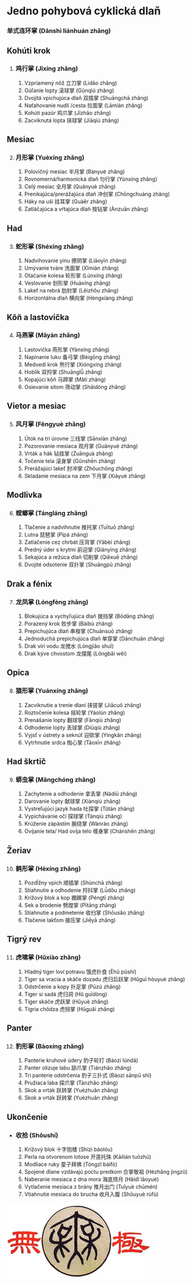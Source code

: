 # Jedno pohybová cyklická dlaň
### 单式连环掌 (Dānshì liánhuán zhǎng)

## Kohúti krok

1. ### 鸡行掌 (Jīxíng zhǎng)
    1. Vzpriamený nôž 立刀掌 (Lìdāo zhǎng)
    2. Gúľanie lopty 滚球掌 (Gǔnqiú zhǎng)
    3. Dvojitá vpichujúca dlaň 双插掌 (Shuāngchā zhǎng)
    4. Naťahovanie nudlí /cesta 拉面掌 (Lāmiàn zhǎng)
    5. Kohúti pazúr 鸡爪掌 (Jīzhǎo zhǎng)
    6. Zacviknutá lopta 挟球掌 (Jiāqiú zhǎng)

## Mesiac

2. ### 月形掌 (Yuèxíng zhǎng)
    1. Polovičný mesiac 半月掌 (Bànyuè zhǎng)
    2. Rovnomerná/harmonická dlaň 匀行掌 (Yúnxíng zhǎng)
    3. Celý mesiac 全月掌 (Quányuè zhǎng)
    4. Prenikajúca/prerážajúca dlaň 冲创掌 (Chōngchuàng zhǎng)
    5. Háky na uši 挂耳掌 (Guàěr zhǎng)
    6. Zatláčajúca a vŕtajúca dlaň 按钻掌 (Ànzuān zhǎng)

## Had

3. ### 蛇形掌 (Shéxíng zhǎng)
    1. Nadvihovanie yinu 撩阴掌 (Liāoyīn zhǎng)
    2. Umývanie tváre 洗面掌 (Xǐmiàn zhǎng)
    3. Otáčanie kolesa 轮形掌 (Lúnxíng zhǎng)
    4. Veslovanie 划形掌 (Huàxíng zhǎng)
    5. Lakeť na rebrá 肋肘掌 (Lēizhǒu zhǎng)
    6. Horizontálna dlaň 横向掌 (Héngxiàng zhǎng)

## Kôň a lastovička

4. ### 马燕掌 (Mǎyàn zhǎng)
    1. Lastovička 燕形掌 (Yànxíng zhǎng)
    2. Napínanie luku 备弓掌 (Bèigōng zhǎng)
    3. Medvedí krok 熊行掌 (Xióngxíng zhǎng)
    4. Hoblík 双捋掌 (Shuānglǚ zhǎng)
    5. Kopajúci kôň 马蹄掌 (Mǎtí zhǎng)
    6. Osievanie sitom 筛动掌 (Shāidòng zhǎng)

## Vietor a mesiac

5. ### 风月掌 (Fēngyuè zhǎng)
    1. Útok na tri úrovne 三线掌 (Sānxiàn zhǎng)
    2. Pozorovanie mesiaca 观月掌 (Guānyuè zhǎng)
    3. Vrták a hák 钻挂掌 (Zuānguà zhǎng)
    4. Točenie tela 滚身掌 (Gǔnshēn zhǎng)
    5. Prerážajúci lakeť 肘冲掌 (Zhǒuchōng zhǎng)
    6. Skladanie mesiaca na zem 下月掌 (Xiàyuè zhǎng)

## Modlivka

6. ### 螳螂掌 (Tángláng zhǎng)
    1. Tlačenie a nadvihnutie 推托掌 (Tuītuō zhǎng)
    2. Lutna 琵琶掌 (Pípá zhǎng)
    3. Zatlačenie cez chrbát 压背掌 (Yābèi zhǎng)
    4. Predný úder s krytmi 前迎掌 (Qiányíng zhǎng)
    5. Sekajúca a režúca dlaň 切削掌 (Qiēxuē zhǎng)
    6. Dvojité odsotenie 双扑掌 (Shuāngpū zhǎng)

## Drak a fénix

7. ### 龙凤掌 (Lóngfèng zhǎng)
    1. Blokujúca a vychyľujúca dlaň 拨挡掌 (Bōdǎng zhǎng)
    2. Porazený krok 败步掌 (Bàibù zhǎng)
    3. Prepichujúca dlaň 串梭掌 (Chuànsuō zhǎng)
    4. Jednoduchá prepichujúca dlaň 单穿掌 (Dānchuān zhǎng)
    5. Drak víri vodu 龙搅水 (Lóngjiǎo shuǐ)
    6. Drak kýve chvostom 龙摆尾 (Lóngbǎi wěi)

## Opica

8. ### 猿形掌 (Yuánxíng zhǎng)
    1. Zacviknutie a trenie dlaní 挟搓掌 (Jiācuō zhǎng)
    2. Roztočenie kolesa 摇轮掌 (Yáolún zhǎng)
    3. Prenášanie lopty 翻球掌 (Fǎnqiú zhǎng)
    4. Odhodenie lopty 丢球掌 (Diūqiú zhǎng)
    5. Vyjsť v ústrety a seknúť 迎砍掌 (Yíngkǎn zhǎng)
    6. Vytrhnutie srdca 掏心掌 (Tāoxīn zhǎng)

## Had škrtič

9. ### 蟒虫掌 (Mǎngchóng zhǎng)
    1. Zachytenie a odhodenie 拿丢掌 (Nádiū zhǎng)
    2. Darovanie lopty 献球掌 (Xiànqiú zhǎng)
    3. Vystreľujúci jazyk hada 吐探掌 (Tǔtàn zhǎng)
    4. Vypichávanie očí 探球掌 (Tànqiú zhǎng)
    5. Krúženie zápästím 腕绕掌 (Wànrào zhǎng)
    6. Ovíjanie tela/ Had ovíja telo 缠身掌 (Chánshēn zhǎng)

## Žeriav

10. ### 鹤形掌 (Hèxíng zhǎng)
    1. Pozdĺžny vpich 顺插掌 (Shùnchā zhǎng)
    2. Stiahnutie a odhodenie 捋抖掌 (Lǚdǒu zhǎng)
    3. Krížový blok a kop 掤踢掌 (Péngtī zhǎng)
    4. Sek a brodenie 劈蹚掌 (Pītāng zhǎng)
    5. Stiahnutie a podmetenie 收扫掌 (Shōusǎo zhǎng)
    6. Tlačenie lakťom 接压掌 (Jiēyā zhǎng)

## Tigrý rev

11. ### 虎啸掌 (Hǔxiào zhǎng)
    1. Hladný tiger loví potravu 饿虎扑食 (Èhǔ pǔshí)
    2. Tiger sa vracia a skáče dozadu 虎归后跃掌 (Hǔguī hòuyuè zhǎng)
    3. Odstrčenie a kopy 扑足掌 (Pūzú zhǎng)
    4. Tiger si sadá 虎归洞 (Hǔ guīdòng)
    5. Tiger skáče 虎跃掌 (Hǔyuè zhǎng)
    6. Tigria chôdza 虎拐掌 (Hǔguǎi zhǎng)

## Panter

12. ### 豹形掌 (Bàoxíng zhǎng)
    1. Panterie kruhové údery 豹子轮打 (Bàozi lúndǎ)
    2. Panter olizuje labu 舔爪掌 (Tiánzhǎo zhǎng)
    3. Tri panterie odstrčenia 豹子三扑式 (Bàozi sānpū shì)
    4. Pružiaca laba 探爪掌 (Tànzhǎo zhǎng)
    5. Skok a vrták 跃转掌 (Yuèzhuǎn zhǎng)
    6. Skok a vrták 跃转掌 (Yuèzhuǎn zhǎng)

## Ukončenie

- ### 收拾 (Shōushí)
    1. Krížový blok 十字抱楼 (Shízì bàolóu)
    2. Perla na otvorenom lotose 开莲托珠 (Kāilián tuōzhū)
    3. Modliace ruky 童子拜佛 (Tóngzǐ bàifó)
    4. Spojené dlane vzdávajú poctu predkom 合掌敬祖 (Hézhǎng jìngzǔ)
    5. Naberanie mesiaca z dna mora 海底捞月 (Hǎidǐ lāoyuè)
    6. Vytlačenie mesiaca z brány 推月出门 (Tuīyuè chūmén)
    7. Vtiahnutie mesiaca do brucha 收月入腹 (Shōuyuè rùfù)

![Wujiquan logo](/images/Wujiquan_logo.jpeg)
